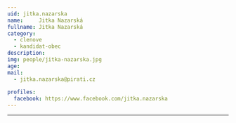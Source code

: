 ```yaml
---
uid: jitka.nazarska
name:     Jitka Nazarská
fullname: Jitka Nazarská
category:
  - clenove
  - kandidat-obec
description: 
img: people/jitka-nazarska.jpg
age: 
mail:
  - jitka.nazarska@pirati.cz
 
profiles:
  facebook: https://www.facebook.com/jitka.nazarska
---
```




---